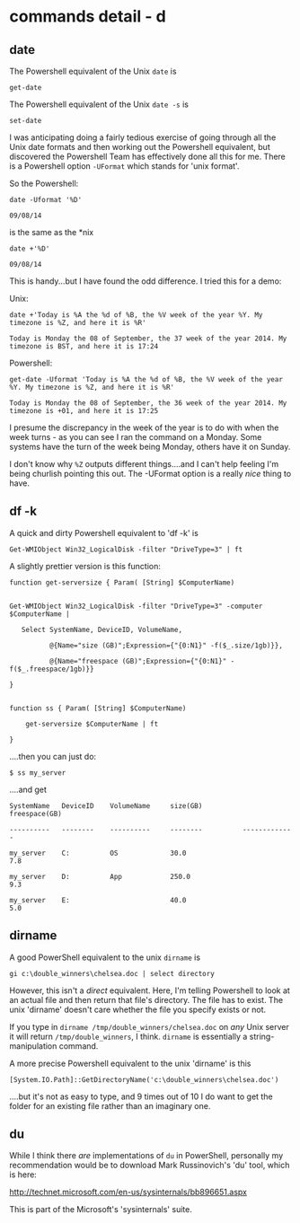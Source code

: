 # commands detail - d

## date

The Powershell equivalent of the Unix `date` is

~~~~~~~~
get-date 
~~~~~~~~

The Powershell equivalent of the Unix `date -s` is

~~~~~~~~
set-date
~~~~~~~~

I was anticipating doing a fairly tedious exercise of going through all the Unix date formats and then working out the Powershell equivalent, but discovered the Powershell Team has effectively done all this for me. There is a Powershell option  `-UFormat` which stands for 'unix format'. 

So the Powershell:

~~~~~~~~
date -Uformat '%D'

09/08/14
~~~~~~~~

is the same as the *nix

~~~~~~~~
date +'%D'

09/08/14
~~~~~~~~

This is handy...but I have found the odd difference. I tried this for a demo:

Unix:

~~~~~~~~
date +'Today is %A the %d of %B, the %V week of the year %Y. My timezone is %Z, and here it is %R'

Today is Monday the 08 of September, the 37 week of the year 2014. My timezone is BST, and here it is 17:24
~~~~~~~~

Powershell:

~~~~~~~~
get-date -Uformat 'Today is %A the %d of %B, the %V week of the year %Y. My timezone is %Z, and here it is %R'

Today is Monday the 08 of September, the 36 week of the year 2014. My timezone is +01, and here it is 17:25
~~~~~~~~

I presume the discrepancy in the week of the year is to do with when the week turns - as you can see I ran the command on a Monday. Some systems have the turn of the week being Monday, others have it on Sunday.

I don't know why `%Z` outputs different things....and I can't help feeling I'm being churlish pointing this out. The -UFormat option is a really _nice_ thing to have.


## df -k
A quick and dirty Powershell equivalent to 'df -k' is

~~~~~~~~
Get-WMIObject Win32_LogicalDisk -filter "DriveType=3" | ft
~~~~~~~~

A slightly prettier version is this function:

~~~~~~~~
function get-serversize { Param( [String] $ComputerName)


Get-WMIObject Win32_LogicalDisk -filter "DriveType=3" -computer $ComputerName | 

   Select SystemName, DeviceID, VolumeName,

          @{Name="size (GB)";Expression={"{0:N1}" -f($_.size/1gb)}},

          @{Name="freespace (GB)";Expression={"{0:N1}" -f($_.freespace/1gb)}} 

}


function ss { Param( [String] $ComputerName)

    get-serversize $ComputerName | ft

}

~~~~~~~~ 

....then you can just do:

~~~~~~~~
$ ss my_server 
~~~~~~~~

....and get

~~~~~~~~
SystemName   DeviceID    VolumeName     size(GB)          freespace(GB)

----------   --------    ----------     --------          -------------

my_server    C:          OS             30.0                        7.8

my_server    D:          App            250.0                       9.3

my_server    E:                         40.0                        5.0

~~~~~~~~


## dirname

A good PowerShell equivalent to the unix `dirname` is 

~~~~~~~~
gi c:\double_winners\chelsea.doc | select directory
~~~~~~~~

However, this isn't a _direct_ equivalent. Here, I'm telling Powershell to look at an actual file and then return that file's directory. The file has to exist. The unix 'dirname' doesn't care whether the file you specify exists or not. 

If you type in `dirname /tmp/double_winners/chelsea.doc` on _any_ Unix server it will return `/tmp/double_winners`, I think. `dirname` is essentially a string-manipulation command. 

A more precise Powershell equivalent to the unix 'dirname' is this

~~~~~~~~
[System.IO.Path]::GetDirectoryName('c:\double_winners\chelsea.doc')
~~~~~~~~

....but it's not as easy to type, and 9 times out of 10 I do want to get the folder for an existing file rather than an imaginary one.

## du

While I think there _are_ implementations of `du` in PowerShell, personally my recommendation would be to download Mark Russinovich's 'du' tool, which is here:


<http://technet.microsoft.com/en-us/sysinternals/bb896651.aspx>

This is part of the Microsoft's 'sysinternals' suite.
